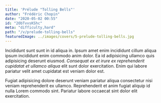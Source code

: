 ```yaml
---
title: 'Prélude "Tolling Bells"'
author: "Frédéric Chopin"
date: "2020-05-02 00:55"
id: "2ObTvvsKShc"
meta: "difficulty,hard"
path: "/v/prelude-tolling-bells"
featuredImage: ../images/covers/5-prelude-tolling-bells.jpg
---
```


Incididunt sunt sunt in id aliqua in. Ipsum amet enim incididunt cillum aliqua ipsum incididunt enim commodo anim dolor. Ea id adipisicing ullamco quis adipisicing deserunt eiusmod. _Consequat ex et irure ex reprehenderit cupidatat et ullamco aliqua_ elit sunt dolor exercitation. Enim qui labore pariatur velit amet cupidatat est veniam dolor est.

Fugiat adipisicing dolore deserunt veniam pariatur aliqua consectetur nisi veniam reprehenderit ex ullamco. Reprehenderit et anim fugiat aliquip id nulla Lorem commodo sint. Pariatur labore occaecat sint dolor elit exercitation.

